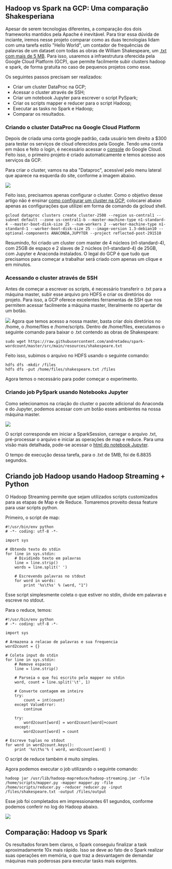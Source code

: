 ## Hadoop vs Spark na GCP: Uma comparação Shakesperiana

Apesar de serem tecnologias diferentes, a comparação dos dois frameworks mantidos pela Apache é inevitável. Para tirar essa dúvida de inciante, iremos nesse projeto comparar como as duas tecnologias lidam com uma tarefa estilo "Hello World", um contador de frequências de palavras de um 
dataset com todas as obras de William Shakespeare, um [.txt com mais de 5 MB](https://www.kaggle.com/kewagbln/shakespeare-word-count-with-spark-python?select=t8.shakespeare.txt). Para isso, usaremos a infraestrutura oferecida pela Google Cloud Platform (GCP), que permite facilmente subir clusters hadoop e spark, de forma gratuita no caso de pequenos projetos como esse.

Os seguintes passos precisam ser realizados:

* Criar um cluster DataProc na GCP;
* Acessar o cluster através de SSH;
* Criar um notebook Jupyter para escrever o script PySpark;
* Criar os scripts mapper e reducer para o script Hadoop;
* Executar as tasks no Spark e Hadoop;
* Comparar os resultados.

### Criando o cluster DataProc na Google Cloud Platform

Depois de criada uma conta google padrão, cada usuário tem direito a $300 para testar os serviços de cloud oferecidos pela Google. Tendo uma conta em mãos e feito o login, é necessário acessar o [console](https://cloud.google.com/cloud-console) do Google Cloud. Feito isso, o primeiro projeto é criado automaticamente e temos acesso aos serviços da GCP.

Para criar o cluster, vamos na aba "Dataproc", acessível pelo menu lateral que aparece na esquerda do site, conforme a imagem abaixo.

![](https://imgur.com/xPzYHha)

Feito isso, precisamos apenas configurar o cluster. Como o objetivo desse artigo não é ensinar [como configurar um cluster na GCP](https://www.youtube.com/watch?v=6DD-vBdJJxk&t=602s&ab_channel=LearningJournal), colocarei abaixo apenas as configurações que utilizei em forma de comando da gcloud shell.

```
gcloud dataproc clusters create cluster-2508 --region us-central1 --subnet default --zone us-central1-b --master-machine-type n1-standard-4 --master-boot-disk-size 25 --num-workers 2 --worker-machine-type n1-standard-1 --worker-boot-disk-size 25 --image-version 1.3-debian10 --optional-components ANACONDA,JUPYTER --project reflected-post-291510

```

Resumindo, foi criado um cluster com master de 4 núcleos (n1-standard-4), com 25GB de espaço e 2 slaves de 2 núcleos (n1-standard-4) de 25GB, com Jupyter e Anaconda instalados.
O legal do GCP é que tudo que precisamos para começar a trabalhar será criado com apenas um clique e em minutos.

### Acessando o cluster através de SSH

Antes de começar a escrever os scripts, é necessário transferir o .txt para a máquina master, subir esse arquivo pro HDFS e criar os diretórios do projeto. Para isso, a GCP oferece excelentes ferramentas de SSH que nos permitem acessar facilmente a máquina master, literalmente no apertar de um botão.

![](https://imgur.com/zjVz84B")
Agora que temos acesso a nossa master, basta criar dois diretórios no /home, o /home/files e /home/scripts. Dentro de /home/files, executamos o seguinte comando para baixar o .txt contendo as obras de Shakespeare:

```
sudo wget https://raw.githubusercontent.com/andretadeu/spark-wordcount/master/src/main/resources/shakespeare.txt

```
Feito isso, subimos o arquivo no HDFS usando o seguinte comando:

```
hdfs dfs -mkdir /files
hdfs dfs -put /home/files/shakespeare.txt /files
```

Agora temos o necessário para poder começar o experimento.

### Criando job PySpark usando Notebooks Jupyter

Como selecionamos na criação do cluster o pacote adicional do Anaconda e do Jupyter, podemos acessar com um botão esses ambientes na nossa máquina master. 

![](https://imgur.com/5UDnkZx)

O script corresponde em iniciar a SparkSession, carregar o arquivo .txt, pré-processar o arquivo e iniciar as operações de map e reduce. Para uma visão mais detalhada, pode-se acessar o [html do notebook Jupyter](https://github.com/matheusferreira195/hadoop-spark-word-counter/blob/main/resources/SparkJob.html).

O tempo de execução dessa tarefa, para o .txt de 5MB, foi de 6.8835 segundos.

## Criando job Hadoop usando Hadoop Streaming + Python

O Hadoop Streaming permite que sejam utilizados scripts customizados para as etapas de Map e de Reduce. Tomaremos proveito dessa feature para usar scripts python.

Primeiro, o script de map:

```
#!/usr/bin/env python
# -*- coding: utf-8 -*-

import sys
 
# Obtendo texto do stdin
for line in sys.stdin:
    # Dividindo texto em palavras
    line = line.strip()
    words = line.split(' ')

    # Escrevendo palavras no stdout
    for word in words: 
        print '%s\t%s' % (word, "1")

```
Esse script simplesmente coleta o que estiver no stdin, divide em palavras e escreve no stdout.

Para o reduce, temos:

```
#!/usr/bin/env python
# -*- coding: utf-8 -*-

import sys
 
# Armazena a relacao de palavras e sua frequencia
word2count = {}
 
# Coleta input do stdin
for line in sys.stdin:
    # Remove espacos
    line = line.strip()

    # Parseia o que foi escrito pelo mapper no stdin
    word, count = line.split('\t', 1)
    
    # Converte contagem em inteiro
    try:
        count = int(count)
    except ValueError:
        continue

    try:
        word2count[word] = word2count[word]+count
    except:
        word2count[word] = count
 
# Escreve tuplas no stdout
for word in word2count.keys():
    print '%s\t%s'% ( word, word2count[word] )
```
O script de reduce também é muito simples.

Agora podemos executar o job utilizando o seguinte comando:

```
hadoop jar /usr/lib/hadoop-mapreduce/hadoop-streaming.jar -file /home/scripts/mapper.py -mapper mapper.py -file /home/scripts/reducer.py -reducer reducer.py -input /files/shakespeare.txt -output /files/output
```
Esse job foi completados em impressionantes 61 segundos, conforme podemos conferir no log do Hadoop abaixo.

![](https://imgur.com/Or4XRIx)


## Comparação: Hadoop vs Spark

Os resultados foram bem claros, o Spark conseguiu finalizar a task aproximadamente 10x mais rápido. Isso se deve ao fato de o Spark realizar suas operações em memória, o que traz a desvantagem de demandar máquinas mais poderosas para executar tasks mais exigentes.
